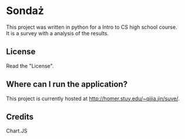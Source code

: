 Sondaż
=====================

This project was written in python for a Intro to CS high school course.  
It is a survey with a analysis of the results.

License
-------

Read the "License".

Where can I run the application?
--------------------------------

This project is currently hosted at http://homer.stuy.edu/~qijia.jin/suve/.

Credits
-------

Chart.JS